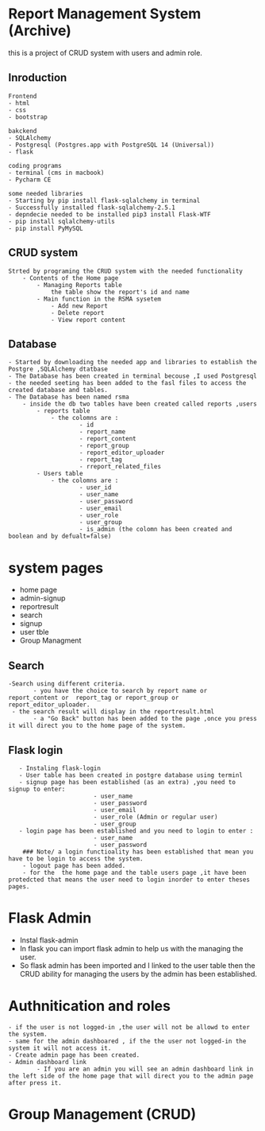 
# Report Management System (Archive)

this is a project of CRUD system with users and admin role. 
## Inroduction 

    Frontend 
    - html 
    - css 
    - bootstrap

    bakckend
    - SQLAlchemy 
    - Postgresql (Postgres.app with PostgreSQL 14 (Universal))
    - flask 

    coding programs 
    - terminal (cms in macbook)
    - Pycharm CE
    
    some needed libraries 
    - Starting by pip install flask-sqlalchemy in terminal
    - Successfully installed flask-sqlalchemy-2.5.1
    - depndecie needed to be installed pip3 install Flask-WTF
    - pip install sqlalchemy-utils
    - pip install PyMySQL
    
## CRUD system
    Strted by programing the CRUD system with the needed functionality
        - Contents of the Home page
            - Managing Reports table 
                the table show the report's id and name   
            - Main function in the RSMA sysetem 
                - Add new Report
                - Delete report 
                - View report content 

## Database
    - Started by downloading the needed app and libraries to establish the Postgre ,SQLAlchemy dtatbase 
    - The Database has been created in terminal becouse ,I used Postgresql
    - the needed seeting has been added to the fasl files to access the created database and tables. 
    - The Database has been named rsma 
        - inside the db two tables have been created called reports ,users 
            - reports table 
                - the colomns are :  
                        - id 
                        - report_name
                        - report_content
                        - report_group
                        - report_editor_uploader
                        - report_tag
                        - rreport_related_files
            - Users table 
                - the colomns are :  
                        - user_id 
                        - user_name
                        - user_password
                        - user_email
                        - user_role
                        - user_group
                        - is_admin (the colomn has been created and boolean and by defualt=false)
                        
                        
# system pages 
   - home page 
   - admin-signup
   - reportresult 
   - search
   - signup
   - user tble 
   - Group Managment

## Search
    -Search using different criteria.
           - you have the choice to search by report name or report_content or  report_tag or report_group or report_editor_uploader.
     - the search result will display in the reportresult.html  
           - a "Go Back" button has been added to the page ,once you press it will direct you to the home page of the system. 
       
## Flask login 
       - Instaling flask-login
       - User table has been created in postgre database using terminl
       - signup page has been established (as an extra) ,you need to signup to enter: 
                            - user_name
                            - user_password
                            - user_email
                            - user_role (Admin or regular user)
                            - user_group
       - login page has been established and you need to login to enter : 
                            - user_name
                            - user_password
        ### Note/ a login functioality has been established that mean you have to be login to access the system. 
        - logout page has been added. 
        - for the  the home page and the table users page ,it have been protedcted that means the user need to login inorder to enter theses pages. 
                       
# Flask Admin
   - Instal flask-admin
   - In flask you can import flask admin to help us with the managing the user. 
   - So flask admin has been imported and I linked to the user table then the CRUD ability for managing the users by the admin has been established. 

# Authnitication and roles 
    - if the user is not logged-in ,the user will not be allowd to enter the system.
    - same for the admin dashboared , if the the user not logged-in the system it will not access it.
    - Create admin page has been created. 
    - Admin dashboard link
            - If you are an admin you will see an admin dashboard link in the left side of the home page that will direct you to the admin page after press it. 
            
# Group Management (CRUD) 
   
